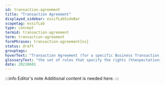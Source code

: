 ```yaml
---
id: transaction-agreement
title: "Transaction Agreement"
displayed_sidebar: essifLabSideBar
scopetag: essifLab
type: concept
termid: transaction-agreement
term: transaction-agreement
formPhrases: transaction-agreement{ss}
status: draft
grouptags:
hoverText: "Transaction Agreement (for a specific Business Transaction): the set of rules that specify the rights (Expectations) and duties (Obligations) of Participants towards one another in the context of a specific Business Transaction."
glossaryText: "the set of rules that specify the rights (%%expectations^expectation%%) and duties (%%obligations^obligation%%) of %%participants^participant%% towards one another in the context of a specific %%business transaction^transaction%%."
date: 20210601
---
```


:::info Editor's note
Additional content is needed here.
:::
